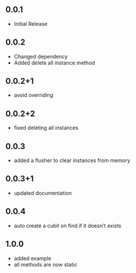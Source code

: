 ## 0.0.1

- Initial Release

## 0.0.2

- Changed dependency
- Added delete all instance method

## 0.0.2+1

- avoid overriding

## 0.0.2+2

- fixed deleting all instances

## 0.0.3

- added a flusher to clear instances from memory

## 0.0.3+1

- updated documentation

## 0.0.4

- auto create a cubit on find if it doesn't exists

## 1.0.0

- added example
- all methods are now static
